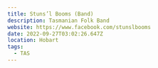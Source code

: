 ```yaml
---
title: Stuns’l Booms (Band)
description: Tasmanian Folk Band
website: https://www.facebook.com/stunslbooms
date: 2022-09-27T03:02:26.647Z
location: Hobart
tags:
  - TAS
---
```

